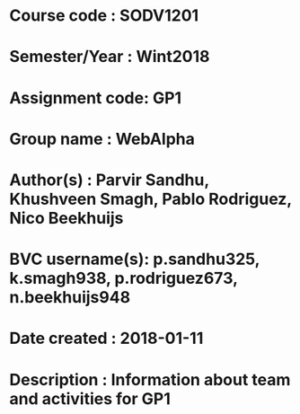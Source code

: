 # Course code : SODV1201
# Semester/Year : Wint2018
# Assignment code: GP1
# Group name : WebAlpha
# Author(s) : Parvir Sandhu, Khushveen Smagh, Pablo Rodriguez, Nico Beekhuijs
# BVC username(s): p.sandhu325, k.smagh938, p.rodriguez673, n.beekhuijs948
# Date created : 2018-01-11
# Description : Information about team and activities for GP1
